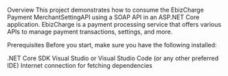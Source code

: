 Overview
This project demonstrates how to consume the EbizCharge Payment MerchantSettingAPI using a SOAP API in an ASP.NET Core application. EbizCharge is a payment processing service that offers various APIs to manage payment transactions, settings, and more.

Prerequisites
Before you start, make sure you have the following installed:

.NET Core SDK
Visual Studio or Visual Studio Code (or any other preferred IDE)
Internet connection for fetching dependencies
